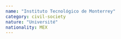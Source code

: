 ```yaml
---
name: "Instituto Tecnológico de Monterrey"
category: civil-society
nature: "Université"
nationality: MEX
---
```

